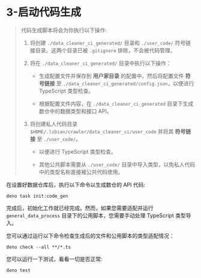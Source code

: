# 3-启动代码生成

> 代码生成脚本将会为你执行以下操作:
>
> 1. 将创建 `./data_cleaner_ci_generated/` 目录和 `./user_code/` 符号链接目录。这两个目录已被 `.gitignore` 排除，不会被代码管理。
>
> 2. 将在 `./data_cleaner_ci_generated/` 目录中执行以下操作：
>
>    - 生成配置文件并保存到 **用户家目录** 的配置中，然后将配置文件 **符号链接** 至 `./data_cleaner_ci_generated/config.json`，以便进行 TypeScript 类型检查。
>
>    - 根据配置文件内容，在 `./data_cleaner_ci_generated` 目录下生成数仓中的数据类型和接口 API。
>
> 3. 将创建私人代码目录 `$HOME/.libian/crawler/data_cleaner_ci/user_code` 并将其 **符号链接** 至 `./user_code/`。
>
>    - 以便进行 TypeScript 类型检查。
>
>    - 其他公共脚本需要从 `./user_code/` 目录中导入类型，以免私人代码中的类型名称直接被公共代码使用。

在设置好数据仓库后，执行以下命令以生成数仓的 API 代码:

```shell
deno task init:code_gen
```

完成后，初始化工作就已经完成。然而，如果您需要适配并运行 `general_data_process` 目录下的公用脚本，您需要手动处理 TypeScript 类型导入。

您可以通过运行以下命令检查生成后的文件和公用脚本的类型适配情况：

```shell
deno check --all **/*.ts
```

您可以运行一下测试，看看一切是否正常:

```shell
deno test
```
